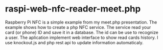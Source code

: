 raspi-web-nfc-reader-meet.php
=============================

Raspberry Pi NFC is a simple example from my meet.php presentation. The example shows how to create a php NFC service.
The service read your card (or phone) ID and save it in a database. The id can be use to recognize a user.
The aplication implement web interface to show read cards history. I use knockout.js and php rest api to update information automaticaly.
